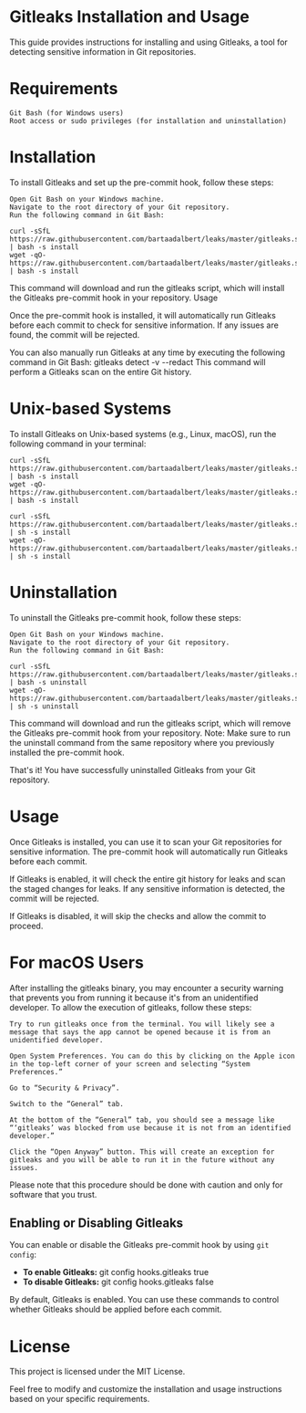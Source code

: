 # Gitleaks Installation and Usage

This guide provides instructions for installing and using Gitleaks, a tool for detecting sensitive information in Git repositories.

# Requirements

    Git Bash (for Windows users)
    Root access or sudo privileges (for installation and uninstallation)

# Installation
To install Gitleaks and set up the pre-commit hook, follow these steps:

    Open Git Bash on your Windows machine.
    Navigate to the root directory of your Git repository.
    Run the following command in Git Bash:

```leaks
curl -sSfL https://raw.githubusercontent.com/bartaadalbert/leaks/master/gitleaks.sh | bash -s install
wget -qO- https://raw.githubusercontent.com/bartaadalbert/leaks/master/gitleaks.sh | bash -s install
```

This command will download and run the gitleaks script, which will install the Gitleaks pre-commit hook in your repository.
Usage

Once the pre-commit hook is installed, it will automatically run Gitleaks before each commit to check for sensitive information. If any issues are found, the commit will be rejected.

You can also manually run Gitleaks at any time by executing the following command in Git Bash:
gitleaks detect -v --redact
This command will perform a Gitleaks scan on the entire Git history.

# Unix-based Systems

To install Gitleaks on Unix-based systems (e.g., Linux, macOS), run the following command in your terminal:

```leaks
curl -sSfL https://raw.githubusercontent.com/bartaadalbert/leaks/master/gitleaks.sh | bash -s install
wget -qO- https://raw.githubusercontent.com/bartaadalbert/leaks/master/gitleaks.sh | bash -s install

curl -sSfL https://raw.githubusercontent.com/bartaadalbert/leaks/master/gitleaks.sh | sh -s install
wget -qO- https://raw.githubusercontent.com/bartaadalbert/leaks/master/gitleaks.sh | sh -s install
```

# Uninstallation

To uninstall the Gitleaks pre-commit hook, follow these steps:

    Open Git Bash on your Windows machine.
    Navigate to the root directory of your Git repository.
    Run the following command in Git Bash:

```leaks
curl -sSfL https://raw.githubusercontent.com/bartaadalbert/leaks/master/gitleaks.sh | bash -s uninstall
wget -qO- https://raw.githubusercontent.com/bartaadalbert/leaks/master/gitleaks.sh | sh -s uninstall
```

This command will download and run the gitleaks script, which will remove the Gitleaks pre-commit hook from your repository.
Note: Make sure to run the uninstall command from the same repository where you previously installed the pre-commit hook.

That's it! You have successfully uninstalled Gitleaks from your Git repository.


# Usage

Once Gitleaks is installed, you can use it to scan your Git repositories for sensitive information. The pre-commit hook will automatically run Gitleaks before each commit.

If Gitleaks is enabled, it will check the entire git history for leaks and scan the staged changes for leaks. If any sensitive information is detected, the commit will be rejected.

If Gitleaks is disabled, it will skip the checks and allow the commit to proceed.


# For macOS Users

After installing the gitleaks binary, you may encounter a security warning that prevents you from running it because it's from an unidentified developer. To allow the execution of gitleaks, follow these steps:

    Try to run gitleaks once from the terminal. You will likely see a message that says the app cannot be opened because it is from an unidentified developer.

    Open System Preferences. You can do this by clicking on the Apple icon in the top-left corner of your screen and selecting “System Preferences.”

    Go to “Security & Privacy”.

    Switch to the “General” tab.

    At the bottom of the “General” tab, you should see a message like “‘gitleaks’ was blocked from use because it is not from an identified developer.”

    Click the “Open Anyway” button. This will create an exception for gitleaks and you will be able to run it in the future without any issues.

Please note that this procedure should be done with caution and only for software that you trust.

## Enabling or Disabling Gitleaks

You can enable or disable the Gitleaks pre-commit hook by using `git config`:

- **To enable Gitleaks:**
git config hooks.gitleaks true
- **To disable Gitleaks:**
git config hooks.gitleaks false

By default, Gitleaks is enabled. You can use these commands to control whether Gitleaks should be applied before each commit.




# License

This project is licensed under the MIT License.

Feel free to modify and customize the installation and usage instructions based on your specific requirements.